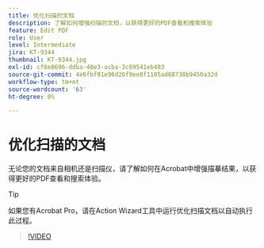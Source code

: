 ```yaml
---
title: 优化扫描的文档
description: 了解如何增强扫描的文档，以获得更好的PDF查看和搜索体验
feature: Edit PDF
role: User
level: Intermediate
jira: KT-9344
thumbnail: KT-9344.jpg
exl-id: cf8e8696-ddba-48e3-acba-3c69541eb483
source-git-commit: 4e6fbf91e96d26f9ee8f1105ad68738b9450a32d
workflow-type: tm+mt
source-wordcount: '63'
ht-degree: 0%

---
```


# 优化扫描的文档

无论您的文档来自相机还是扫描仪，请了解如何在Acrobat中增强描摹结果，以获得更好的PDF查看和搜索体验。

>[!TIP]
>
>如果您有Acrobat Pro，请在Action Wizard工具中运行优化扫描文档以自动执行此过程。

>[!VIDEO](https://video.tv.adobe.com/v/347061?quality=12&learn=on&hidetitle=true&captions=chi_hans)
